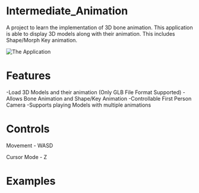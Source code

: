 # Intermediate_Animation
A project to learn the implementation of 3D bone animation. This application is able to display 3D models along with their animation. This includes Shape/Morph Key animation.

![The Application](https://github.com/Coltin-Kai/Intermediate_Animation/assets/89913210/6efb5556-b27c-4f91-b804-870de3541275)

# Features
-Load 3D Models and their animation (Only GLB File Format Supported)
-Allows Bone Animation and Shape/Key Animation
-Controllable First Person Camera
-Supports playing Models with multiple animations

# Controls
Movement - WASD

Cursor Mode - Z

# Examples
